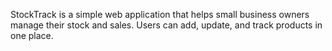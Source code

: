 StockTrack is a simple web application that helps small business owners manage their stock and sales. Users can add, update, and track products in one place.